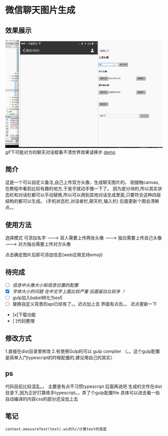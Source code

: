 # 微信聊天图片生成

## 效果展示
![](./media/wechatRecord1.gif)
gif下可能对方的聊天对话框看不清世界效果请移步
[demo](https://sunshine168.github.io/createWechatRecord/dist/html/)
## 简介 
   这是一个可以自定义备注,自己上传双方头像，生成聊天图片的。
   刚接触canvas,在教程中看到比较有趣的地方,于是乎就动手撸一下了。
  因为是分块的,所以其实状态栏和对话栏都可以手动替换,所以可以用到其他对话生成里面,只要符合这种四层结构的都可以生成。 
 (手机状态栏,对话者栏,聊天栏,输入栏)
 后面更新个图会清晰点。。 
  
   
## 使用方法

 选择模式
   可添加名字
    ———> 双人需要上传两张头像
    ———> 独白需要上传自己头像
    ———> 对方独白需要上传对方头像
    
 点击确定图片后即可添加信息(web应用支持emoji)
 
## 待完成
* [ ] *信息中头像大小和信息位置的配置*
* [x] *字体大小的问题 在中文字上面比较严重 后面留白比较多 ！*
* [ ] gulp加入babel转化为es5
* [ ] 替换自定义背景的api已经有了。。迟点加上去
界面有点丑。。 迟点更新一下
* [x]下载功能
* [ ]代码整理
 
## 修改方式

1.直接在dist目录里修改
2.有使用Gulp的可以 gulp complier （。。这个gulp配置是简单入门typescript的时候配置的,建议用自己的其实）

## ps   
代码目前比较混乱。。 主要是有点不习惯typescript  后面再说吧
生成的文件在dist目录下,因为正好打算练手typescript。。弄了个gulp配置file
具体可以进去看一些自动编译的内容css的部分还没加上去

## 笔记

```
context.measureText(text).width//计算text的宽度
```




